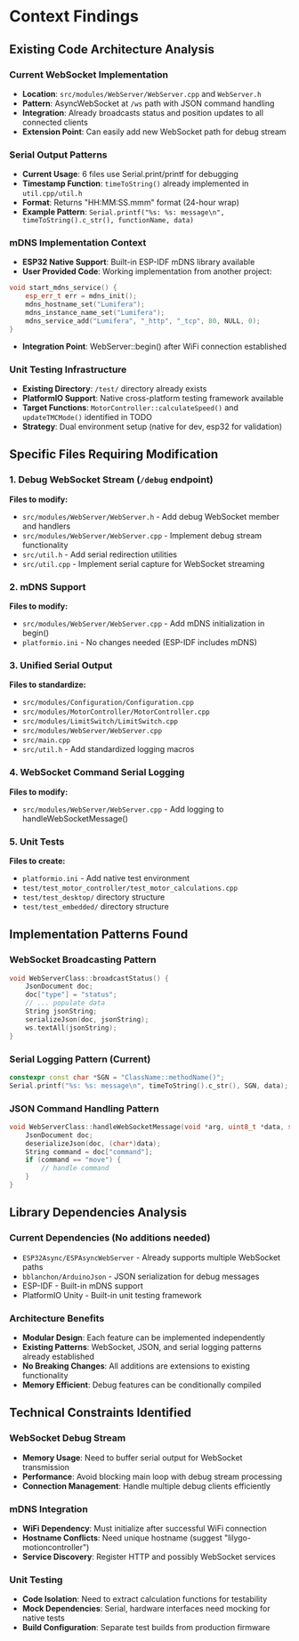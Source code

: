 # Context Findings

## Existing Code Architecture Analysis

### Current WebSocket Implementation
- **Location**: `src/modules/WebServer/WebServer.cpp` and `WebServer.h`
- **Pattern**: AsyncWebSocket at `/ws` path with JSON command handling
- **Integration**: Already broadcasts status and position updates to all connected clients
- **Extension Point**: Can easily add new WebSocket path for debug stream

### Serial Output Patterns
- **Current Usage**: 6 files use Serial.print/printf for debugging
- **Timestamp Function**: `timeToString()` already implemented in `util.cpp/util.h`
- **Format**: Returns "HH:MM:SS.mmm" format (24-hour wrap)
- **Example Pattern**: `Serial.printf("%s: %s: message\n", timeToString().c_str(), functionName, data)`

### mDNS Implementation Context
- **ESP32 Native Support**: Built-in ESP-IDF mDNS library available
- **User Provided Code**: Working implementation from another project:
```cpp
void start_mdns_service() {
    esp_err_t err = mdns_init();
    mdns_hostname_set("Lumifera");
    mdns_instance_name_set("Lumifera");
    mdns_service_add("Lumifera", "_http", "_tcp", 80, NULL, 0);
}
```
- **Integration Point**: WebServer::begin() after WiFi connection established

### Unit Testing Infrastructure
- **Existing Directory**: `/test/` directory already exists
- **PlatformIO Support**: Native cross-platform testing framework available
- **Target Functions**: `MotorController::calculateSpeed()` and `updateTMCMode()` identified in TODO
- **Strategy**: Dual environment setup (native for dev, esp32 for validation)

## Specific Files Requiring Modification

### 1. Debug WebSocket Stream (`/debug` endpoint)
**Files to modify:**
- `src/modules/WebServer/WebServer.h` - Add debug WebSocket member and handlers
- `src/modules/WebServer/WebServer.cpp` - Implement debug stream functionality
- `src/util.h` - Add serial redirection utilities
- `src/util.cpp` - Implement serial capture for WebSocket streaming

### 2. mDNS Support
**Files to modify:**
- `src/modules/WebServer/WebServer.cpp` - Add mDNS initialization in begin()
- `platformio.ini` - No changes needed (ESP-IDF includes mDNS)

### 3. Unified Serial Output
**Files to standardize:**
- `src/modules/Configuration/Configuration.cpp`
- `src/modules/MotorController/MotorController.cpp`
- `src/modules/LimitSwitch/LimitSwitch.cpp`
- `src/modules/WebServer/WebServer.cpp`
- `src/main.cpp`
- `src/util.h` - Add standardized logging macros

### 4. WebSocket Command Serial Logging
**Files to modify:**
- `src/modules/WebServer/WebServer.cpp` - Add logging to handleWebSocketMessage()

### 5. Unit Tests
**Files to create:**
- `platformio.ini` - Add native test environment
- `test/test_motor_controller/test_motor_calculations.cpp`
- `test/test_desktop/` directory structure
- `test/test_embedded/` directory structure

## Implementation Patterns Found

### WebSocket Broadcasting Pattern
```cpp
void WebServerClass::broadcastStatus() {
    JsonDocument doc;
    doc["type"] = "status";
    // ... populate data
    String jsonString;
    serializeJson(doc, jsonString);
    ws.textAll(jsonString);
}
```

### Serial Logging Pattern (Current)
```cpp
constexpr const char *SGN = "ClassName::methodName()";
Serial.printf("%s: %s: message\n", timeToString().c_str(), SGN, data);
```

### JSON Command Handling Pattern
```cpp
void WebServerClass::handleWebSocketMessage(void *arg, uint8_t *data, size_t len) {
    JsonDocument doc;
    deserializeJson(doc, (char*)data);
    String command = doc["command"];
    if (command == "move") {
        // handle command
    }
}
```

## Library Dependencies Analysis

### Current Dependencies (No additions needed)
- `ESP32Async/ESPAsyncWebServer` - Already supports multiple WebSocket paths
- `bblanchon/ArduinoJson` - JSON serialization for debug messages
- ESP-IDF - Built-in mDNS support
- PlatformIO Unity - Built-in unit testing framework

### Architecture Benefits
- **Modular Design**: Each feature can be implemented independently
- **Existing Patterns**: WebSocket, JSON, and serial logging patterns already established
- **No Breaking Changes**: All additions are extensions to existing functionality
- **Memory Efficient**: Debug features can be conditionally compiled

## Technical Constraints Identified

### WebSocket Debug Stream
- **Memory Usage**: Need to buffer serial output for WebSocket transmission
- **Performance**: Avoid blocking main loop with debug stream processing
- **Connection Management**: Handle multiple debug clients efficiently

### mDNS Integration
- **WiFi Dependency**: Must initialize after successful WiFi connection
- **Hostname Conflicts**: Need unique hostname (suggest "lilygo-motioncontroller")
- **Service Discovery**: Register HTTP and possibly WebSocket services

### Unit Testing
- **Code Isolation**: Need to extract calculation functions for testability
- **Mock Dependencies**: Serial, hardware interfaces need mocking for native tests
- **Build Configuration**: Separate test builds from production firmware